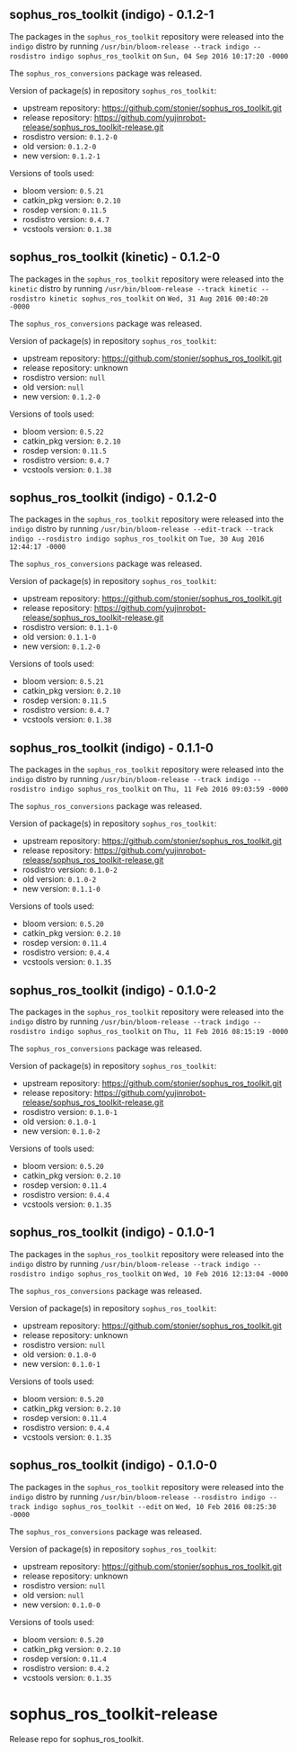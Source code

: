 ## sophus_ros_toolkit (indigo) - 0.1.2-1

The packages in the `sophus_ros_toolkit` repository were released into the `indigo` distro by running `/usr/bin/bloom-release --track indigo --rosdistro indigo sophus_ros_toolkit` on `Sun, 04 Sep 2016 10:17:20 -0000`

The `sophus_ros_conversions` package was released.

Version of package(s) in repository `sophus_ros_toolkit`:

- upstream repository: https://github.com/stonier/sophus_ros_toolkit.git
- release repository: https://github.com/yujinrobot-release/sophus_ros_toolkit-release.git
- rosdistro version: `0.1.2-0`
- old version: `0.1.2-0`
- new version: `0.1.2-1`

Versions of tools used:

- bloom version: `0.5.21`
- catkin_pkg version: `0.2.10`
- rosdep version: `0.11.5`
- rosdistro version: `0.4.7`
- vcstools version: `0.1.38`


## sophus_ros_toolkit (kinetic) - 0.1.2-0

The packages in the `sophus_ros_toolkit` repository were released into the `kinetic` distro by running `/usr/bin/bloom-release --track kinetic --rosdistro kinetic sophus_ros_toolkit` on `Wed, 31 Aug 2016 00:40:20 -0000`

The `sophus_ros_conversions` package was released.

Version of package(s) in repository `sophus_ros_toolkit`:

- upstream repository: https://github.com/stonier/sophus_ros_toolkit.git
- release repository: unknown
- rosdistro version: `null`
- old version: `null`
- new version: `0.1.2-0`

Versions of tools used:

- bloom version: `0.5.22`
- catkin_pkg version: `0.2.10`
- rosdep version: `0.11.5`
- rosdistro version: `0.4.7`
- vcstools version: `0.1.38`


## sophus_ros_toolkit (indigo) - 0.1.2-0

The packages in the `sophus_ros_toolkit` repository were released into the `indigo` distro by running `/usr/bin/bloom-release --edit-track --track indigo --rosdistro indigo sophus_ros_toolkit` on `Tue, 30 Aug 2016 12:44:17 -0000`

The `sophus_ros_conversions` package was released.

Version of package(s) in repository `sophus_ros_toolkit`:

- upstream repository: https://github.com/stonier/sophus_ros_toolkit.git
- release repository: https://github.com/yujinrobot-release/sophus_ros_toolkit-release.git
- rosdistro version: `0.1.1-0`
- old version: `0.1.1-0`
- new version: `0.1.2-0`

Versions of tools used:

- bloom version: `0.5.21`
- catkin_pkg version: `0.2.10`
- rosdep version: `0.11.5`
- rosdistro version: `0.4.7`
- vcstools version: `0.1.38`


## sophus_ros_toolkit (indigo) - 0.1.1-0

The packages in the `sophus_ros_toolkit` repository were released into the `indigo` distro by running `/usr/bin/bloom-release --track indigo --rosdistro indigo sophus_ros_toolkit` on `Thu, 11 Feb 2016 09:03:59 -0000`

The `sophus_ros_conversions` package was released.

Version of package(s) in repository `sophus_ros_toolkit`:
- upstream repository: https://github.com/stonier/sophus_ros_toolkit.git
- release repository: https://github.com/yujinrobot-release/sophus_ros_toolkit-release.git
- rosdistro version: `0.1.0-2`
- old version: `0.1.0-2`
- new version: `0.1.1-0`

Versions of tools used:
- bloom version: `0.5.20`
- catkin_pkg version: `0.2.10`
- rosdep version: `0.11.4`
- rosdistro version: `0.4.4`
- vcstools version: `0.1.35`


## sophus_ros_toolkit (indigo) - 0.1.0-2

The packages in the `sophus_ros_toolkit` repository were released into the `indigo` distro by running `/usr/bin/bloom-release --track indigo --rosdistro indigo sophus_ros_toolkit` on `Thu, 11 Feb 2016 08:15:19 -0000`

The `sophus_ros_conversions` package was released.

Version of package(s) in repository `sophus_ros_toolkit`:
- upstream repository: https://github.com/stonier/sophus_ros_toolkit.git
- release repository: https://github.com/yujinrobot-release/sophus_ros_toolkit-release.git
- rosdistro version: `0.1.0-1`
- old version: `0.1.0-1`
- new version: `0.1.0-2`

Versions of tools used:
- bloom version: `0.5.20`
- catkin_pkg version: `0.2.10`
- rosdep version: `0.11.4`
- rosdistro version: `0.4.4`
- vcstools version: `0.1.35`


## sophus_ros_toolkit (indigo) - 0.1.0-1

The packages in the `sophus_ros_toolkit` repository were released into the `indigo` distro by running `/usr/bin/bloom-release --track indigo --rosdistro indigo sophus_ros_toolkit` on `Wed, 10 Feb 2016 12:13:04 -0000`

The `sophus_ros_conversions` package was released.

Version of package(s) in repository `sophus_ros_toolkit`:
- upstream repository: https://github.com/stonier/sophus_ros_toolkit.git
- release repository: unknown
- rosdistro version: `null`
- old version: `0.1.0-0`
- new version: `0.1.0-1`

Versions of tools used:
- bloom version: `0.5.20`
- catkin_pkg version: `0.2.10`
- rosdep version: `0.11.4`
- rosdistro version: `0.4.4`
- vcstools version: `0.1.35`


## sophus_ros_toolkit (indigo) - 0.1.0-0

The packages in the `sophus_ros_toolkit` repository were released into the `indigo` distro by running `/usr/bin/bloom-release --rosdistro indigo --track indigo sophus_ros_toolkit --edit` on `Wed, 10 Feb 2016 08:25:30 -0000`

The `sophus_ros_conversions` package was released.

Version of package(s) in repository `sophus_ros_toolkit`:
- upstream repository: https://github.com/stonier/sophus_ros_toolkit.git
- release repository: unknown
- rosdistro version: `null`
- old version: `null`
- new version: `0.1.0-0`

Versions of tools used:
- bloom version: `0.5.20`
- catkin_pkg version: `0.2.10`
- rosdep version: `0.11.4`
- rosdistro version: `0.4.2`
- vcstools version: `0.1.35`


# sophus_ros_toolkit-release
Release repo for sophus_ros_toolkit.
